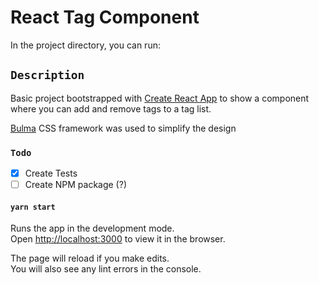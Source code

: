 # React Tag Component

In the project directory, you can run:

## `Description`

Basic project bootstrapped with [Create React App](https://github.com/facebook/create-react-app) to show a component where you can add and remove tags to a tag list.

[Bulma](http://bulma.io/) CSS framework was used to simplify the design

### `Todo`

- [x] Create Tests
- [ ] Create NPM package (?)

#### `yarn start`

Runs the app in the development mode.<br />
Open [http://localhost:3000](http://localhost:3000) to view it in the browser.

The page will reload if you make edits.<br />
You will also see any lint errors in the console.
